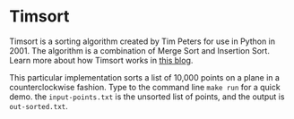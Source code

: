 # Timsort

Timsort is a sorting algorithm created by Tim Peters for use in Python in 2001. The algorithm is a combination of Merge Sort and Insertion Sort. Learn more about how Timsort works in [this blog](https://medium.com/@rylanbauermeister/understanding-timsort-191c758a42f3).

This particular implementation sorts a list of 10,000 points on a plane in a counterclockwise fashion. Type to the command line ``make run`` for a quick demo. the ``input-points.txt`` is the unsorted list of points, and the output is ``out-sorted.txt``.

